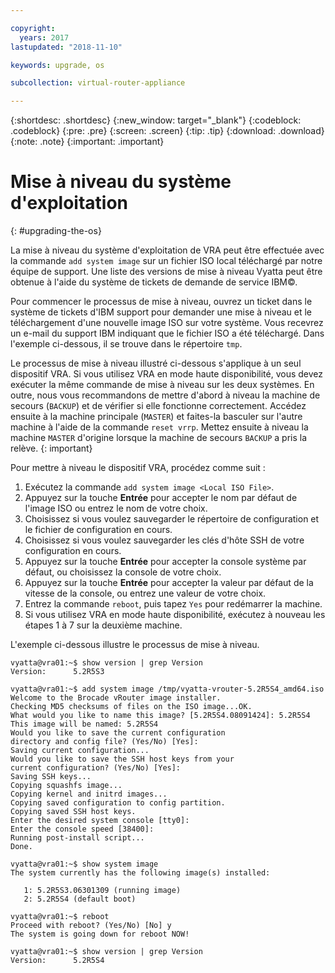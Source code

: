 ```yaml
---

copyright:
  years: 2017
lastupdated: "2018-11-10"

keywords: upgrade, os

subcollection: virtual-router-appliance

---
```


{:shortdesc: .shortdesc}
{:new_window: target="_blank"}
{:codeblock: .codeblock}
{:pre: .pre}
{:screen: .screen}
{:tip: .tip}
{:download: .download}
{:note: .note}
{:important: .important}

# Mise à niveau du système d'exploitation
{: #upgrading-the-os}

La mise à niveau du système d'exploitation de VRA peut être effectuée avec la commande ``add system image`` sur un fichier ISO local téléchargé par notre équipe de support. Une liste des versions de mise à niveau Vyatta peut être obtenue à l'aide du système de tickets de demande de service IBM©.

Pour commencer le processus de mise à niveau, ouvrez un ticket dans le système de tickets d'IBM support pour demander une mise à niveau et le téléchargement d'une nouvelle image ISO sur votre système. Vous recevrez un e-mail du support IBM indiquant que le fichier ISO a été téléchargé. Dans l'exemple ci-dessous, il se trouve dans le répertoire ``tmp``.

Le processus de mise à niveau illustré ci-dessous s'applique à un seul dispositif VRA. Si vous utilisez VRA en mode haute disponibilité, vous devez exécuter la même commande de mise à niveau sur les deux systèmes. En outre, nous vous recommandons de mettre d'abord à niveau la machine de secours (`BACKUP`) et de vérifier si elle fonctionne correctement. Accédez ensuite à la machine principale (`MASTER`) et faites-la basculer sur l'autre machine à l'aide de la commande `reset vrrp`. Mettez ensuite à niveau la machine `MASTER` d'origine lorsque la machine de secours `BACKUP` a pris la relève.
{: important}

Pour mettre à niveau le dispositif VRA, procédez comme suit :

1. Exécutez la commande ``add system image <Local ISO File>``. 
2. Appuyez sur la touche **Entrée** pour accepter le nom par défaut de l'image ISO ou entrez le nom de votre choix.
3. Choisissez si vous voulez sauvegarder le répertoire de configuration et le fichier de configuration en cours.
4. Choisissez si vous voulez sauvegarder les clés d'hôte SSH de votre configuration en cours.
5. Appuyez sur la touche **Entrée** pour accepter la console système par défaut, ou choisissez la console de votre choix.
6. Appuyez sur la touche **Entrée** pour accepter la valeur par défaut de la vitesse de la console, ou entrez une valeur de votre choix.
7. Entrez la commande `reboot`, puis tapez `Yes` pour redémarrer la machine.
8. Si vous utilisez VRA en mode haute disponibilité, exécutez à nouveau les étapes 1 à 7 sur la deuxième machine.

L'exemple ci-dessous illustre le processus de mise à niveau.

```
vyatta@vra01:~$ show version | grep Version
Version:      5.2R5S3

vyatta@vra01:~$ add system image /tmp/vyatta-vrouter-5.2R5S4_amd64.iso
Welcome to the Brocade vRouter image installer.
Checking MD5 checksums of files on the ISO image...OK.
What would you like to name this image? [5.2R5S4.08091424]: 5.2R5S4
This image will be named: 5.2R5S4
Would you like to save the current configuration
directory and config file? (Yes/No) [Yes]:
Saving current configuration...
Would you like to save the SSH host keys from your
current configuration? (Yes/No) [Yes]:
Saving SSH keys...
Copying squashfs image...
Copying kernel and initrd images...
Copying saved configuration to config partition.
Copying saved SSH host keys.
Enter the desired system console [tty0]:
Enter the console speed [38400]:
Running post-install script...
Done.

vyatta@vra01:~$ show system image
The system currently has the following image(s) installed:

   1: 5.2R5S3.06301309 (running image)
   2: 5.2R5S4 (default boot)

vyatta@vra01:~$ reboot
Proceed with reboot? (Yes/No) [No] y
The system is going down for reboot NOW!

vyatta@vra01:~$ show version | grep Version
Version:      5.2R5S4
```
